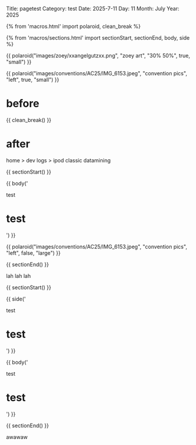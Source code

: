 Title: pagetest
Category: test
Date: 2025-7-11
Day: 11
Month: July
Year: 2025

{% from 'macros.html' import polaroid, clean_break %}

{% from 'macros/sections.html' import sectionStart, sectionEnd, body, side %}



<div class="flexRow">

{{ polaroid("images/zoey/xxangelgutzxx.png", "zoey art", "30% 50%", true, "small") }}

{{ polaroid("images/conventions/AC25/IMG_6153.jpeg", "convention pics", "left", true, "small") }}

</div>


# before

{{ clean_break() }}

# after

home > dev logs > ipod classic datamining






{{ sectionStart() }}

{{ body('

test

# test

') }}

{{ polaroid("images/conventions/AC25/IMG_6153.jpeg", "convention pics", "left", false, "large") }}

{{ sectionEnd() }}

lah lah lah

[//]: # (This may be the most platform independent comment)


{{ sectionStart() }}

{{ side('

test

# test

') }}

{{ body('

test

# test

') }}

{{ sectionEnd() }}


awawaw
